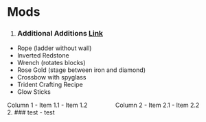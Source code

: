 # Mods
1. ### Additional Additions [Link]()
- Rope (ladder without wall)
- Inverted Redstone
- Wrench (rotates blocks)
- Rose Gold (stage between iron and diamond)
- Crossbow with spyglass
- Trident Crafting Recipe
- Glow Sticks
<div style="display: flex;">
  <div style="flex: 1;">
    Column 1
    - Item 1.1
    - Item 1.2
  </div>
  <div style="flex: 1;">
    Column 2
    - Item 2.1
    - Item 2.2
  </div>
</div>
2. ### test
- test

